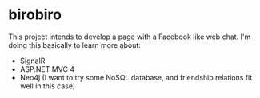 birobiro
========

This project intends to develop a page with a Facebook like web chat. I'm doing this basically to learn more about:

* SignalR
* ASP.NET MVC 4
* Neo4j (I want to try some NoSQL database, and friendship relations fit well in this case)
